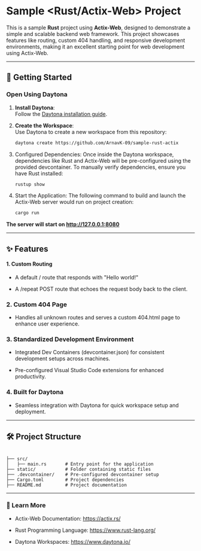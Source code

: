 # Sample <Rust/Actix-Web> Project  

This is a sample **Rust** project using **Actix-Web**, designed to demonstrate a simple and scalable backend web framework. This project showcases features like routing, custom 404 handling, and responsive development environments, making it an excellent starting point for web development using Actix-Web.

---  

## 🚀 Getting Started  

### Open Using Daytona  

1. **Install Daytona**:  
   Follow the [Daytona installation guide](https://www.daytona.io/docs/installation/installation/).  

2. **Create the Workspace**:  
   Use Daytona to create a new workspace from this repository:  

   ```bash  
   daytona create https://github.com/ArnavK-09/sample-rust-actix
   ```
  

3. Configured Dependencies:
Once inside the Daytona workspace, dependencies like Rust and Actix-Web will be pre-configured using the provided devcontainer. To manually verify dependencies, ensure you have Rust installed:

   ```bash
   rustup show
   ```


4. Start the Application:
The following command to build and launch the Actix-Web server would run on project creation:

   ```bash
   cargo run
   ```

**The server will start on http://127.0.0.1:8080**




---

## ✨ Features

#### 1. Custom Routing

- A default / route that responds with "Hello world!"

- A /repeat POST route that echoes the request body back to the client.


### 2. Custom 404 Page

- Handles all unknown routes and serves a custom 404.html page to enhance user experience.


### 3. Standardized Development Environment

- Integrated Dev Containers (devcontainer.json) for consistent development setups across machines.

- Pre-configured Visual Studio Code extensions for enhanced productivity.


### 4. Built for Daytona

- Seamless integration with Daytona for quick workspace setup and deployment.



---

## 🛠️ Project Structure

```

├── src/
│   ├── main.rs       # Entry point for the application
├── static/           # Folder containing static files 
├── .devcontainer/    # Pre-configured devcontainer setup
├── Cargo.toml        # Project dependencies
├── README.md         # Project documentation
```

---

### 📖 Learn More

- Actix-Web Documentation: https://actix.rs/

- Rust Programming Language: https://www.rust-lang.org/

- Daytona Workspaces: https://www.daytona.io/





